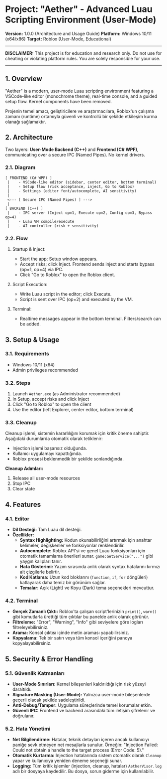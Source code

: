 # Project: "Aether" - Advanced Luau Scripting Environment (User-Mode)

**Version:** 1.0.0 (Architecture and Usage Guide)
**Platform:** Windows 10/11 (x64/x86)
**Target:** Roblox (User-Mode, Educational)

---

**DISCLAIMER:** This project is for education and research only. Do not use for cheating or violating platform rules. You are solely responsible for your use.

---

## 1. Overview

"Aether" is a modern, user-mode Luau scripting environment featuring a VSCode-like editor (monochrome theme), real-time console, and a guided setup flow. Kernel components have been removed.

Projenin temel amacı, geliştiricilere ve araştırmacılara, Roblox'un çalışma zamanı (runtime) ortamıyla güvenli ve kontrollü bir şekilde etkileşim kurma olanağı sağlamaktır.

## 2. Architecture

Two layers: **User-Mode Backend (C++)** and **Frontend (C# WPF)**, communicating over a secure IPC (Named Pipes). No kernel drivers.

### 2.1. Diagram

```
[ FRONTEND (C# WPF) ]
 |    - VSCode-like editor (sidebar, center editor, bottom terminal)
 |    - Setup flow (risk acceptance, inject, Go to Roblox)
 |    - Settings (editor font/autocomplete, AI sensitivity)
 |
 <--- [ Secure IPC (Named Pipes) ] --->
 |
[ BACKEND (C++) ]
 |    - IPC server (Inject op=1, Execute op=2, Config op=3, Bypass op=4)
 |    - Luau VM compile/execute
 |    - AI controller (risk + sensitivity)
```

### 2.2. Flow

1.  Startup & Inject:
    - Start the app; Setup window appears.
    - Accept risks; click Inject. Frontend sends inject and starts bypass (op=1, op=4) via IPC.
    - Click "Go to Roblox" to open the Roblox client.

2.  Script Execution:
    - Write Luau script in the editor; click Execute.
    - Script is sent over IPC (op=2) and executed by the VM.

3.  Terminal:
    - Realtime messages appear in the bottom terminal. Filters/search can be added.

## 3. Setup & Usage

### 3.1. Requirements
- Windows 10/11 (x64)
- Admin privileges recommended

### 3.2. Steps
1. Launch `Aether.exe` (as Administrator recommended)
2. In Setup, accept risks and click Inject
3. Click "Go to Roblox" to open the client
4. Use the editor (left Explorer, center editor, bottom terminal)

### 3.3. Cleanup
Cleanup işlemi, sistemin kararlılığını korumak için kritik öneme sahiptir. Aşağıdaki durumlarda otomatik olarak tetiklenir:
- Injection işlemi başarısız olduğunda.
- Kullanıcı uygulamayı kapattığında.
- Roblox prosesi beklenmedik bir şekilde sonlandığında.

**Cleanup Adımları:**
1. Release all user-mode resources
2. Stop IPC
3. Clear state

## 4. Features

### 4.1. Editor
- **Dil Desteği:** Tam Luau dil desteği.
- **Özellikler:**
    - **Syntax Highlighting:** Kodun okunabilirliğini artırmak için anahtar kelimeler, değişkenler ve fonksiyonlar renklendirilir.
    - **Autocomplete:** Roblox API'si ve genel Luau fonksiyonları için otomatik tamamlama önerileri sunar. `game:GetService("...")` gibi yaygın kalıpları tanır.
    - **Hata Gösterimi:** Yazım sırasında anlık olarak syntax hatalarını kırmızı alt çizgilerle belirtir.
    - **Kod Katlama:** Uzun kod bloklarını (`function`, `if`, `for` döngüleri) katlayarak daha temiz bir görünüm sağlar.
    - **Temalar:** Açık (Light) ve Koyu (Dark) tema seçenekleri mevcuttur.

### 4.2. Terminal
- **Gerçek Zamanlı Çıktı:** Roblox'ta çalışan script'lerinizin `print()`, `warn()` gibi komutlarla ürettiği tüm çıktılar bu panelde anlık olarak görünür.
- **Filtreleme:** "Error", "Warning", "Info" gibi seviyelere göre logları filtreleyebilirsiniz.
- **Arama:** Konsol çıktısı içinde metin araması yapabilirsiniz.
- **Kopyalama:** Tek bir satırı veya tüm konsol içeriğini panoya kopyalayabilirsiniz.

## 5. Security & Error Handling

### 5.1. Güvenlik Katmanları
- **User-Mode Sınırları:** Kernel bileşenleri kaldırıldığı için risk yüzeyi daraltıldı.
- **Signature Masking (User-Mode):** Yalnızca user-mode bileşenlerde geçerli olacak şekilde sadeleştirildi.
- **Anti-Debug/Tamper:** Uygulama süreçlerinde temel korumalar etkin.
- **Güvenli IPC:** Frontend ve backend arasındaki tüm iletişim şifrelenir ve doğrulanır.

### 5.2. Hata Yönetimi
- **Net Bilgilendirme:** Hatalar, teknik detayları içeren ancak kullanıcıyı paniğe sevk etmeyen net mesajlarla sunulur. Örneğin: "Injection Failed: Could not obtain a handle to the target process (Error Code: 5)."
- **Otomatik Kurtarma:** Injection hatalarında sistem otomatik olarak `Cleanup` yapar ve kullanıcıya yeniden deneme seçeneği sunar.
- **Logging:** Tüm kritik işlemler (injection, cleanup, hatalar) `AetherVisor.log` adlı bir dosyaya kaydedilir. Bu dosya, sorun giderme için kullanılabilir.
